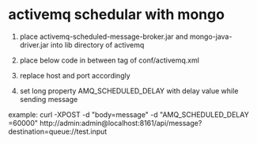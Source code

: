 # activemq schedular with mongo

1. place activemq-scheduled-message-broker.jar and mongo-java-driver.jar into lib directory of activemq

2. place below code in between <broker> tag of conf/activemq.xml
<plugins>
 	<bean xmlns="http://www.springframework.org/schema/beans" class="org.apache.activemq.broker.scheduler.mongo.MongoScheduledBroker" init-method="start" destroy-method="stop">
 		<!-- mongo host -->
 		<constructor-arg value="127.0.0.1" />
 		<!-- mongo port -->
 		<constructor-arg value="27017" />
 		<!-- mongo activemq database -->
 		<constructor-arg value="activemq-broker" />
 		<constructor-arg>
 			<map>
 				<entry key="connectionsPerHost" value="200"></entry>
 				<entry key="minConnectionsPerHost" value="10"></entry>
 			</map>
 		</constructor-arg>
 	</bean>
 </plugins>
 
3. replace host and port accordingly

4. set long property AMQ_SCHEDULED_DELAY with delay value while sending message

example:
curl -XPOST -d "body=message" -d "AMQ_SCHEDULED_DELAY =60000" http://admin:admin@localhost:8161/api/message?destination=queue://test.input
